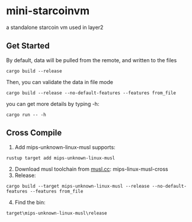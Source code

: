 # mini-starcoinvm
a standalone starcoin vm used in layer2

## Get Started

By default, data will be pulled from the remote, and written to the files
```shell
cargo build --release
```

Then, you can validate the data in file mode
```shell
cargo build --release --no-default-features --features from_file
```

you can get more details by typing -h:
```shell
cargo run -- -h
```

## Cross Compile

1. Add mips-unknown-linux-musl supports:
```shell
rustup target add mips-unknown-linux-musl
```
2. Download musl toolchain from [musl.cc](https://musl.cc): mips-linux-musl-cross
3. Release:
```shell
cargo build --target mips-unknown-linux-musl --release --no-default-features --features from_file
```
4. Find the bin:
```text
target\mips-unknown-linux-musl\release
```